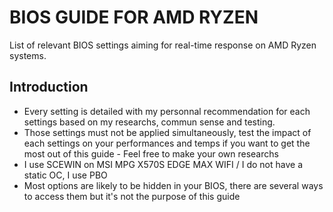 # BIOS GUIDE FOR AMD RYZEN

List of relevant BIOS settings aiming for real-time response on AMD Ryzen systems.

## Introduction 

- Every setting is detailed with my personnal recommendation for each settings based on my researchs, commun sense and testing.																
- Those settings must not be applied simultaneously, test the impact of each settings on your performances and temps if you want to get the most out of this guide 			 - Feel free to make your own researchs										
- I use SCEWIN on MSI MPG X570S EDGE MAX WIFI / I do not have a static OC, I use PBO										
- Most options are likely to be hidden in your BIOS, there are several ways to access them but it's not the purpose of this guide		
